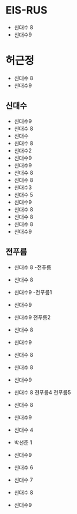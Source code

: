 # EIS-RUS
- 신대수 8
- 신대수9

# 허근정
- 신대수 8
- 신대수9
## 신대수
- 신대수9
- 신대수 8
- 신대수
- 신대수 8
- 신대수2
- 신대수9
- 신대수9
- 신대수 8
- 신대수 8
- 신대수3
- 신대수 5
- 신대수9
- 신대수 8
- 신대수 8
- 신대수 8
- 신대수9

## 전푸름
- 신대수 8
 -전푸름
- 신대수 8
- 신대수9
   -전푸름1
- 신대수9
- 신대수9
   전푸름2
- 신대수 8
- 신대수9
- 신대수 8
- 신대수 8
- 신대수9
- 신대수 8
   전푸름4
   전푸름5
- 신대수 8
- 신대수9
- 신대수 4
- 박선준 1

- 신대수9
- 신대수 6
- 신대수 7
- 신대수 8

- 신대수9